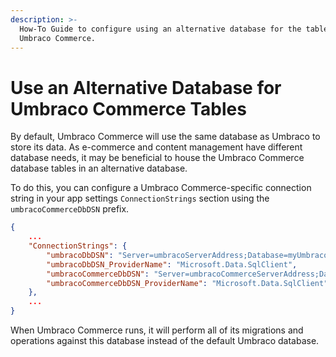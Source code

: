 ```yaml
---
description: >-
  How-To Guide to configure using an alternative database for the tables of
  Umbraco Commerce.
---
```


# Use an Alternative Database for Umbraco Commerce Tables

By default, Umbraco Commerce will use the same database as Umbraco to store its data. As e-commerce and content management have different database needs, it may be beneficial to house the Umbraco Commerce database tables in an alternative database.

To do this, you can configure a Umbraco Commerce-specific connection string in your app settings `ConnectionStrings` section using the `umbracoCommerceDbDSN` prefix.

```json
{
    ...
    "ConnectionStrings": {
        "umbracoDbDSN": "Server=umbracoServerAddress;Database=myUmbracoDb;User Id=myUsername;Password=myPassword;",
        "umbracoDbDSN_ProviderName": "Microsoft.Data.SqlClient",
        "umbracoCommerceDbDSN": "Server=umbracoCommerceServerAddress;Database=myUmbracoCommerceDb;User Id=myUsername;Password=myPassword;",
        "umbracoCommerceDbDSN_ProviderName": "Microsoft.Data.SqlClient"
    },
    ...
}
```

When Umbraco Commerce runs, it will perform all of its migrations and operations against this database instead of the default Umbraco database.
